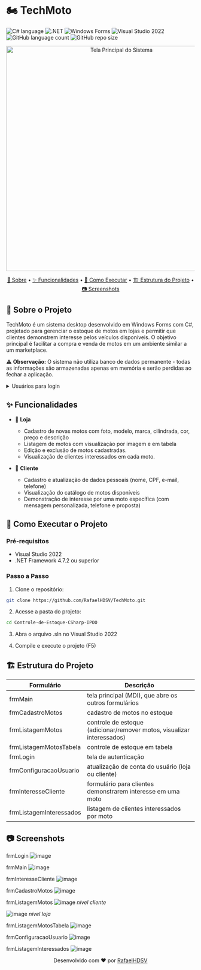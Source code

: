 # 🏍️ TechMoto

![C# language](https://img.shields.io/badge/C%23-239120?style=for-the-badge&logo=csharp&logoColor=white)
![.NET](https://img.shields.io/badge/.NET-512BD4?style=for-the-badge&logo=dotnet&logoColor=white)
![Windows Forms](https://img.shields.io/badge/Windows%20Forms-0078D4?style=for-the-badge&logo=windows&logoColor=white)
![Visual Studio 2022](https://img.shields.io/badge/Visual_Studio-5C2D91?style=for-the-badge&logo=visual%20studio&logoColor=white)
![GitHub language count](https://img.shields.io/github/languages/count/RafaelHDSV/TechMoto?style=for-the-badge)
![GitHub repo size](https://img.shields.io/github/repo-size/RafaelHDSV/TechMoto?style=for-the-badge)

<p align="center">
  <img src="https://github.com/user-attachments/assets/dd44ff70-77dc-45f8-bd9e-1a24cf322ec6" alt="Tela Principal do Sistema" width="600">
</p>

<p align="center">
    <a href="#about">📌 Sobre</a> • 
    <a href="#features">✨ Funcionalidades</a> • 
    <a href="#started">🚀 Como Executar</a> • 
    <a href="#structure">🏗️ Estrutura do Projeto</a> • 
    <a href="#screenshots">📷 Screenshots</a>
</p>

<h2 id="about">📌 Sobre o Projeto</h2>

TechMoto é um sistema desktop desenvolvido em Windows Forms com C#, projetado para gerenciar o estoque de motos em lojas e permitir que clientes demonstrem interesse pelos veículos disponíveis. O objetivo principal é facilitar a compra e venda de motos em um ambiente similar a um marketplace.

⚠️ **Observação:** O sistema não utiliza banco de dados permanente - todas as informações são armazenadas apenas em memória e serão perdidas ao fechar a aplicação.

<details>
  <summary>Usuários para login</summary>

  ```
  Email = "cliente@gmail.com",
  Senha = "cliente",
  ```

  ```
    Email = "travis@gmail.com",
    Senha = "fein",
  ```

  ```
    Email = "trr@gmail.com",
    Senha = "take",
  ```
</details>

<h2 id="features">✨ Funcionalidades</h2>

- 🏪 **Loja**
  - Cadastro de novas motos com foto, modelo, marca, cilindrada, cor, preço e descrição
  - Listagem de motos com visualização por imagem e em tabela
  - Edição e exclusão de motos cadastradas.
  - Visualização de clientes interessados em cada moto.

- 👤 **Cliente**
  - Cadastro e atualização de dados pessoais (nome, CPF, e-mail, telefone)
  - Visualização do catálogo de motos disponíveis
  - Demonstração de interesse por uma moto específica (com mensagem personalizada, telefone e proposta)

<h2 id="started">🚀 Como Executar o Projeto</h2>

### Pré-requisitos
- Visual Studio 2022
- .NET Framework 4.7.2 ou superior

### Passo a Passo

1. Clone o repositório:
  ```bash
  git clone https://github.com/RafaelHDSV/TechMoto.git
  ```

2.  Acesse a pasta do projeto:
  ```bash
  cd Controle-de-Estoque-CSharp-IPOO
  ```

3.  Abra o arquivo .sln no Visual Studio 2022

4.  Compile e execute o projeto (F5)

<h2 id="structure">🏗️ Estrutura do Projeto</h2>

| Formulário | Descrição
|----------------------|-----------------------------------------------------
| frmMain | tela principal (MDI), que abre os outros formulários
| frmCadastroMotos | cadastro de motos no estoque
| frmListagemMotos | controle de estoque (adicionar/remover motos, visualizar interessados)
| frmListagemMotosTabela | controle de estoque em tabela
| frmLogin | tela de autenticação
| frmConfiguracaoUsuario | atualização de conta do usuário (loja ou cliente)
| frmInteresseCliente | formulário para clientes demonstrarem interesse em uma moto
| frmListagemInteressados | listagem de clientes interessados por moto

<h2 id="screenshots">📷 Screenshots</h2>

frmLogin
![image](https://github.com/user-attachments/assets/2a5be513-c0ea-4c45-8431-570299427437)

frmMain
![image](https://github.com/user-attachments/assets/74bf6234-8808-4493-93f4-f5466f77d21c)

frmInteresseCliente
![image](https://github.com/user-attachments/assets/1ed10be4-e749-473b-a264-178c447d1df4)

frmCadastroMotos
![image](https://github.com/user-attachments/assets/4f4211a6-fc46-4dde-aa61-2e5f4294e11c)

frmListagemMotos
![image](https://github.com/user-attachments/assets/ddd19c83-5ae2-472d-9608-c7cf80148802)
_nível cliente_

![image](https://github.com/user-attachments/assets/80876fe6-766b-453f-966e-b9645088aa1f)
_nível loja_

frmListagemMotosTabela
![image](https://github.com/user-attachments/assets/1fbea2f2-adf4-43a5-8d34-0985374b6718)

frmConfiguracaoUsuario
![image](https://github.com/user-attachments/assets/07891814-d52d-4beb-9d30-389c21d57038)

frmListagemInteressados
![image](https://github.com/user-attachments/assets/8b873269-afd4-4cfc-8f44-d79242b56bfb)

<p align="center"> Desenvolvido com ❤️ por <a href="https://github.com/RafaelHDSV">RafaelHDSV</a> </p>
